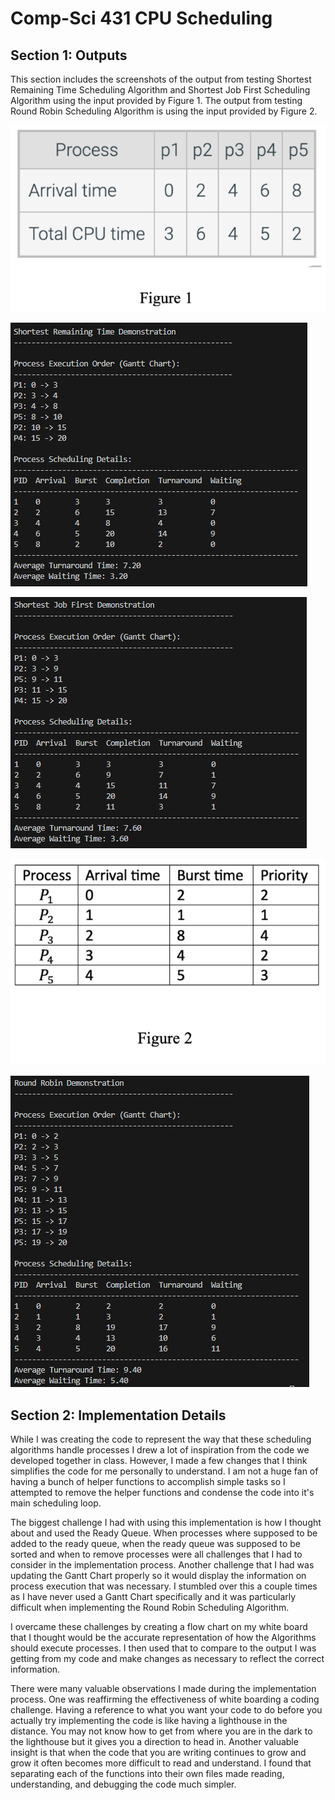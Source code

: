 # Comp-Sci 431 CPU Scheduling
## Section 1: Outputs

This section includes the screenshots of the output from testing Shortest Remaining Time Scheduling Algorithm and Shortest Job First Scheduling Algorithm using the input provided by Figure 1. The output from testing Round Robin Scheduling Algorithm is using the input provided by Figure 2.

![image](resources/figure_1.PNG)

![image](resources/shortest_remaining_time_demo.PNG)

![image](resources/shortest_job_first_demo.PNG)

![image](resources/figure_2.PNG)

![image](resources/round_robin_demo.PNG)


## Section 2: Implementation Details

While I was creating the code to represent the way that these scheduling algorithms handle processes I drew a lot of inspiration from the code we developed together in class. However, I made a few changes that I think simplifies the code for me personally to understand. I am not a huge fan of having a bunch of helper functions to accomplish simple tasks so I attempted to remove the helper functions and condense the code into it's main scheduling loop.

The biggest challenge I had with using this implementation is how I thought about and used the Ready Queue. When processes where supposed to be added to the ready queue, when the ready queue was supposed to be sorted and when to remove processes were all challenges that I had to consider in the implementation process. Another challenge that I had was updating the Gantt Chart properly so it would display the information on process execution that was necessary. I stumbled over this a couple times as I have never used a Gantt Chart specifically and it was particularly difficult when implementing the Round Robin Scheduling Algorithm.

I overcame these challenges by creating a flow chart on my white board that I thought would be the accurate representation of how the Algorithms should execute processes. I then used that to compare to the output I was getting from my code and make changes as necessary to reflect the correct information.

There were many valuable observations I made during the implementation process. One was reaffirming the effectiveness of white boarding a coding challenge. Having a reference to what you want your code to do before you actually try implementing the code is like having a lighthouse in the distance. You may not know how to get from where you are in the dark to the lighthouse but it gives you a direction to head in. Another valuable insight is that when the code that you are writing continues to grow and grow it often becomes more difficult to read and understand. I found that separating each of the functions into their own files made reading, understanding, and debugging the code much simpler.
